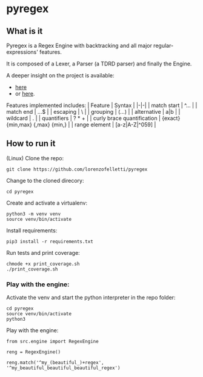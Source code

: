 # pyregex
## What is it
Pyregex is a Regex Engine with backtracking and all major regular-expressions' features.

It is composed of a Lexer, a Parser (a TDRD parser) and finally the Engine.

A deeper insight on the project is available:
 - [here](https://medium.com/geekculture/how-to-build-a-regex-engine-in-python-part-1-the-grammar-d3cc91cc1784)
 - or [here](https://dev.to/lorenzofelletti/how-to-build-a-regex-engine-in-python-part-1-the-grammar-2coa).

Features implemented includes:
| Feature | Syntax |
|-|-|
| match start | ^... |
| match end | ...$ |
| escaping | \\ |
| grouping | (...) |
| alternative | a\|b |
| wildcard | . |
| quantifiers | ? * + |
| curly brace quantification | {exact} {min,max} {,max} {min,} |
| range element | [a-z\|A-Z\|^059] |


## How to run it
(Linux)
Clone the repo:

```
git clone https://github.com/lorenzofelletti/pyregex
```

Change to the cloned direcory:

```
cd pyregex
```

Create and activate a virtualenv:

```
python3 -m venv venv
source venv/bin/activate
```

Install requirements:

```
pip3 install -r requirements.txt
```

Run tests and print coverage:

```
chmode +x print_coverage.sh
./print_coverage.sh
```

### Play with the engine:
Activate the venv and start the python interpreter in the repo folder:

```
cd pyregex
source venv/bin/activate
python3
```

Play with the engine:

```
from src.engine import RegexEngine

reng = RegexEngine()

reng.match('^my_(beautiful_)+regex', '^my_beautiful_beautiful_beautiful_regex')
```
